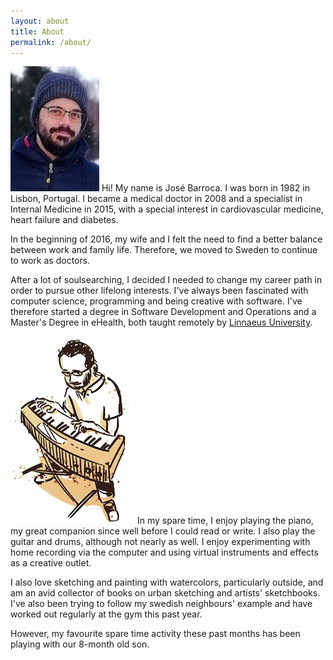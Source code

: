 ```yaml
---
layout: about
title: About
permalink: /about/
---
```


<img class="content_image_left" src="/assets/images/jag_zoom.jpeg" alt="a picture of myself"> Hi! My name is José Barroca. I was born in 1982 in Lisbon, Portugal. I became a medical doctor in 2008 and a specialist in Internal Medicine in 2015, with a special interest in cardiovascular medicine, heart failure and diabetes.

In the beginning of 2016, my wife and I felt the need to find a better balance between work and family life. Therefore, we moved to Sweden to continue to work as doctors.

After a lot of soulsearching, I decided I needed to change my career path in order to pursue other lifelong interests. I've always been fascinated with computer science, programming and being creative with software. I've therefore started a degree in Software Development and Operations and a Master's Degree in eHealth, both taught remotely by [Linnaeus University](https://lnu.se/en/ "LNU homepage").

<img class="content_image_right" src="/assets/images/jag_piano_white.png" alt="drawing of myself playing the piano"> In my spare time, I enjoy playing the piano, my great companion since well before I could read or write. I also play the guitar and drums, although not nearly as well. I enjoy experimenting with home recording via the computer and using virtual instruments and effects as a creative outlet.

I also love sketching and painting with watercolors, particularly outside, and am an avid collector of books on urban sketching and artists' sketchbooks. I've also been trying to follow my swedish neighbours' example and have worked out regularly at the gym this past year. 

However, my favourite spare time activity these past months has been playing with our 8-month old son.
